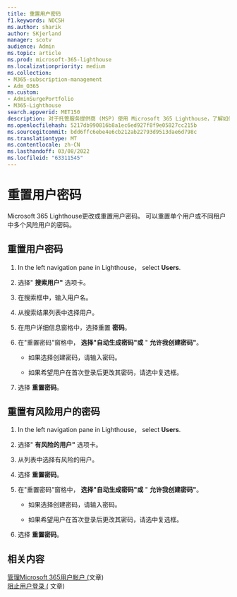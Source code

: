 ```yaml
---
title: 重置用户密码
f1.keywords: NOCSH
ms.author: sharik
author: SKjerland
manager: scotv
audience: Admin
ms.topic: article
ms.prod: microsoft-365-lighthouse
ms.localizationpriority: medium
ms.collection:
- M365-subscription-management
- Adm_O365
ms.custom:
- AdminSurgePortfolio
- M365-Lighthouse
search.appverid: MET150
description: 对于托管服务提供商 (MSP) 使用 Microsoft 365 Lighthouse，了解如何为单个用户或跨不同租户的多个风险用户重置密码。
ms.openlocfilehash: 5217db990816b8a1ec6ed927f8f9e05827cc215b
ms.sourcegitcommit: bdd6ffc6ebe4e6cb212ab22793d9513dae6d798c
ms.translationtype: MT
ms.contentlocale: zh-CN
ms.lasthandoff: 03/08/2022
ms.locfileid: "63311545"
---
```

# <a name="reset-a-user-password"></a>重置用户密码

Microsoft 365 Lighthouse更改或重置用户密码。 可以重置单个用户或不同租户中多个风险用户的密码。

## <a name="reset-a-password-for-a-user"></a>重置用户密码

1. In the left navigation pane in Lighthouse， select **Users**.

2. 选择" **搜索用户"** 选项卡。

3. 在搜索框中，输入用户名。

4. 从搜索结果列表中选择用户。

5. 在用户详细信息窗格中，选择重置 **密码**。

6. 在"重置密码"窗格中， **选择"自动生成密码"或** " **允许我创建密码"**。

    - 如果选择创建密码，请输入密码。

    - 如果希望用户在首次登录后更改其密码，请选中复选框。

7. 选择 **重置密码**。

## <a name="reset-a-password-for-a-risky-user"></a>重置有风险用户的密码

1. In the left navigation pane in Lighthouse， select **Users**.

2. 选择" **有风险的用户"** 选项卡。

3. 从列表中选择有风险的用户。

4. 选择 **重置密码**。

5. 在"重置密码"窗格中， **选择"自动生成密码"或** " **允许我创建密码"**。

   - 如果选择创建密码，请输入密码。

   - 如果希望用户在首次登录后更改其密码，请选中复选框。

6. 选择 **重置密码**。

## <a name="related-content"></a>相关内容

[管理Microsoft 365用户帐户 (](../enterprise/manage-microsoft-365-accounts.md)文章) \
[阻止用户登录 (](m365-lighthouse-block-user-signin.md) 文章) 
